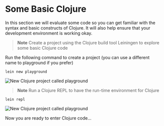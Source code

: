 # Some Basic Clojure

  In this section we will evaluate some code so you can get familiar with the syntax and basic constructs of Clojure.  It will also help ensure that your development environment is working okay.

  
> **Note** Create a project using the Clojure build tool Leiningen to explore some basic Clojure code

  Run the following command to create a project (you can use a different name to playground if you prefer)

```
lein new playground
``` 

![New Clojure project called playground](../images/clojure-playground-lein-new.png)

> **Note** Run a Clojure REPL to have the run-time environment for Clojure

```
lein repl
``` 

![New Clojure project called playground](../images/clojure-playground-lein-repl.png)

  Now you are ready to enter Clojure code...
